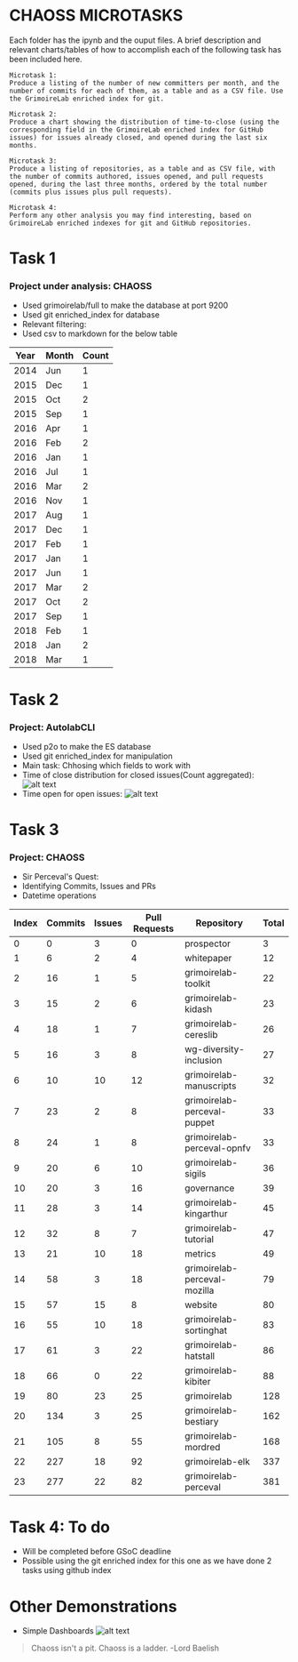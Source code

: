 # CHAOSS MICROTASKS
Each folder has the ipynb and the ouput files. A brief description and relevant charts/tables of how to accomplish each of the following task has been included here.

    Microtask 1: 
    Produce a listing of the number of new committers per month, and the number of commits for each of them, as a table and as a CSV file. Use the GrimoireLab enriched index for git.

    Microtask 2: 
    Produce a chart showing the distribution of time-to-close (using the corresponding field in the GrimoireLab enriched index for GitHub issues) for issues already closed, and opened during the last six months.

    Microtask 3: 
    Produce a listing of repositories, as a table and as CSV file, with the number of commits authored, issues opened, and pull requests opened, during the last three months, ordered by the total number (commits plus issues plus pull requests).

    Microtask 4: 
    Perform any other analysis you may find interesting, based on GrimoireLab enriched indexes for git and GitHub repositories.


# Task 1
### Project under analysis: CHAOSS

  - Used grimoirelab/full to make the database at port 9200
  - Used git enriched_index for database
  - Relevant filtering: 
  - Used csv to markdown for the below table

| Year | Month | Count | 
|------|-------|-------| 
| 2014 | Jun   | 1     | 
| 2015 | Dec   | 1     | 
| 2015 | Oct   | 2     | 
| 2015 | Sep   | 1     | 
| 2016 | Apr   | 1     | 
| 2016 | Feb   | 2     | 
| 2016 | Jan   | 1     | 
| 2016 | Jul   | 1     | 
| 2016 | Mar   | 2     | 
| 2016 | Nov   | 1     | 
| 2017 | Aug   | 1     | 
| 2017 | Dec   | 1     | 
| 2017 | Feb   | 1     | 
| 2017 | Jan   | 1     | 
| 2017 | Jun   | 1     | 
| 2017 | Mar   | 2     | 
| 2017 | Oct   | 2     | 
| 2017 | Sep   | 1     | 
| 2018 | Feb   | 1     | 
| 2018 | Jan   | 2     | 
| 2018 | Mar   | 1     | 

# Task 2
### Project: AutolabCLI

  - Used p2o to make the ES database
  - Used git enriched_index for manipulation
  - Main task: Chhosing which fields to work with
  - Time of close distribution for closed issues(Count aggregated): 
![alt text](https://user-images.githubusercontent.com/20010355/37891218-1657037e-30f1-11e8-9eb1-a84421ce855f.png)
  - Time open for open issues: 
![alt text](https://user-images.githubusercontent.com/20010355/37891219-168f16a6-30f1-11e8-885a-fd348557cea4.png)
# Task 3
### Project: CHAOSS

  - Sir Perceval's Quest: 
  - Identifying Commits, Issues and PRs
  - Datetime operations

| Index | Commits | Issues | Pull Requests | Repository                   | Total | 
|-------|---------|--------|---------------|------------------------------|-------| 
| 0     | 0       | 3      | 0             | prospector                   | 3     | 
| 1     | 6       | 2      | 4             | whitepaper                   | 12    | 
| 2     | 16      | 1      | 5             | grimoirelab-toolkit          | 22    | 
| 3     | 15      | 2      | 6             | grimoirelab-kidash           | 23    | 
| 4     | 18      | 1      | 7             | grimoirelab-cereslib         | 26    | 
| 5     | 16      | 3      | 8             | wg-diversity-inclusion       | 27    | 
| 6     | 10      | 10     | 12            | grimoirelab-manuscripts      | 32    | 
| 7     | 23      | 2      | 8             | grimoirelab-perceval-puppet  | 33    | 
| 8     | 24      | 1      | 8             | grimoirelab-perceval-opnfv   | 33    | 
| 9     | 20      | 6      | 10            | grimoirelab-sigils           | 36    | 
| 10    | 20      | 3      | 16            | governance                   | 39    | 
| 11    | 28      | 3      | 14            | grimoirelab-kingarthur       | 45    | 
| 12    | 32      | 8      | 7             | grimoirelab-tutorial         | 47    | 
| 13    | 21      | 10     | 18            | metrics                      | 49    | 
| 14    | 58      | 3      | 18            | grimoirelab-perceval-mozilla | 79    | 
| 15    | 57      | 15     | 8             | website                      | 80    | 
| 16    | 55      | 10     | 18            | grimoirelab-sortinghat       | 83    | 
| 17    | 61      | 3      | 22            | grimoirelab-hatstall         | 86    | 
| 18    | 66      | 0      | 22            | grimoirelab-kibiter          | 88    | 
| 19    | 80      | 23     | 25            | grimoirelab                  | 128   | 
| 20    | 134     | 3      | 25            | grimoirelab-bestiary         | 162   | 
| 21    | 105     | 8      | 55            | grimoirelab-mordred          | 168   | 
| 22    | 227     | 18     | 92            | grimoirelab-elk              | 337   | 
| 23    | 277     | 22     | 82            | grimoirelab-perceval         | 381   | 

# Task 4: To do

  - Will be completed before GSoC deadline
  - Possible using the git enriched index for this one as we have done 2 tasks using github index

# Other Demonstrations

  - Simple Dashboards
![alt text](https://user-images.githubusercontent.com/20010355/37891713-e25b6b1c-30f2-11e8-90be-2c328633c141.png)


> Chaoss isn't a pit. Chaoss is a ladder.
> -Lord Baelish

